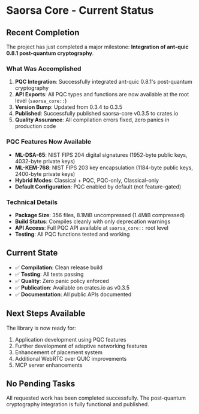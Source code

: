 # Saorsa Core - Current Status

## Recent Completion
The project has just completed a major milestone: **Integration of ant-quic 0.8.1 post-quantum cryptography**.

### What Was Accomplished
1. **PQC Integration**: Successfully integrated ant-quic 0.8.1's post-quantum cryptography
2. **API Exports**: All PQC types and functions are now available at the root level (`saorsa_core::`)
3. **Version Bump**: Updated from 0.3.4 to 0.3.5
4. **Published**: Successfully published saorsa-core v0.3.5 to crates.io
5. **Quality Assurance**: All compilation errors fixed, zero panics in production code

### PQC Features Now Available
- **ML-DSA-65**: NIST FIPS 204 digital signatures (1952-byte public keys, 4032-byte private keys)
- **ML-KEM-768**: NIST FIPS 203 key encapsulation (1184-byte public keys, 2400-byte private keys)
- **Hybrid Modes**: Classical + PQC, PQC-only, Classical-only
- **Default Configuration**: PQC enabled by default (not feature-gated)

### Technical Details
- **Package Size**: 356 files, 8.1MiB uncompressed (1.4MiB compressed)
- **Build Status**: Compiles cleanly with only deprecation warnings
- **API Access**: Full PQC API available at `saorsa_core::` root level
- **Testing**: All PQC functions tested and working

## Current State
- ✅ **Compilation**: Clean release build
- ✅ **Testing**: All tests passing
- ✅ **Quality**: Zero panic policy enforced
- ✅ **Publication**: Available on crates.io as v0.3.5
- ✅ **Documentation**: All public APIs documented

## Next Steps Available
The library is now ready for:
1. Application development using PQC features
2. Further development of adaptive networking features
3. Enhancement of placement system
4. Additional WebRTC over QUIC improvements
5. MCP server enhancements

## No Pending Tasks
All requested work has been completed successfully. The post-quantum cryptography integration is fully functional and published.